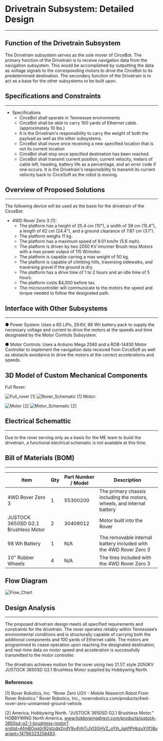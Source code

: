 #  Drivetrain Subsystem: Detailed Design

---

## Function of the Drivetrain Subsystem

  The Drivetrain subsystem serves as the sole mover of CirceBot. The primary function of the Drivetrain is to receive navigation data from the navigation subsystem. This would be accomplished by outputting the data as voltage signals to the corresponding motors to drive the CirceBot to its predetermined destination. The secondary function of the Drivetrain is to act as a base for the other subsystems to be built upon.

## Specifications and Constraints

---
- Specifications
  - CirceBot shall operate in Tennessee environments
  - CirceBot shall be able to carry 100 yards of Ethernet cable. (approximately 10 lbs.)
  - It is the Drivetrain's responsibility to carry the weight of both the payload as well as the other subsystems.
  - CirceBot shall move once receiving a new specified location that is not its current location
  - CirceBot shall stop once specified destination has been reached.
  - CirceBot shall transmit current position, current velocity, meters of cable left, heading, battery life as a percentage, and an error code if one occurs. It is the Drivetrain's responsibility to transmit its current velocity back to CirceSoft as the robot is moving.
## Overview of Proposed Solutions

---
The following device will be used as the basis for the drivetrain of the CirceBot:
- 4WD Rover Zero 3 [1]:
  - The platform has a height of 25.4 cm (10"), a width of 39 cm (15.4"), a length of 62 cm (24.4"), and a ground clearance of 7.87 cm (3.1").
  - The platform weighs 11 kg.
  - The platform has a maximum speed of 9.01 km/hr (5.6 mph).
  - The platform is driven by two 2050 KV inrunner Brush-less Motors with a max power output of 115 W/motor.
  - The platform is capable carring a max weight of 50 kg.
  - The platform is capable of climbing hills, traversing sidewalks, and traversing gravel if the ground is dry.
  - The platform has a drive time of 1 to 2 hours and an idle time of 5 hours.
  - The platform costs $4,000 before tax.
  - The microcontroller will communicate to the motors the speed and torque needed to follow the designated path.
## Interface with Other Subsystems

---
● Power System: Uses a 8S LiPo, 29.6V, 98 Wh battery pack to supply the necessary voltage and current to drive the motors at the speeds and time designated by the Motor Controls Subsystem.

● Motor Controls: Uses a Arduino Mega 2560 and a ROB-14450 Motor Controller to implement the navigation data received from CirceSoft as well as obstacle avoidance to drive the motors at the correct accelerations and speeds.

## 3D Model of Custom Mechanical Components

Full Rover:

![Full_rover](https://github.com/TnTech-ECE/S25_Team1_MyCapstoneProject/blob/DD-Drivetrain/Detail%20Design/Drivetrain/Screenshot%202025-04-21%20172619.png) [1]
![Rover_Schematic](https://github.com/TnTech-ECE/S25_Team1_MyCapstoneProject/blob/DD-Drivetrain/Detail%20Design/Drivetrain/Screenshot%202025-04-21%20172200.png) [1]
Motor:

![Motor](https://github.com/TnTech-ECE/S25_Team1_MyCapstoneProject/blob/DD-Drivetrain/Detail%20Design/Drivetrain/Screenshot%202025-04-25%20001221.png) [2]
![Motor_Schematic](https://github.com/TnTech-ECE/S25_Team1_MyCapstoneProject/blob/DD-Drivetrain/Detail%20Design/Drivetrain/Screenshot%202025-04-25%20001136.png) [2]

## Electrical Schemattic

---
Due to the rover serving only as a basis for the ME team to build the drivetrain, a functional electrical schematic is not available at this time.

## Bill of Materials (BOM)

---

| Item                      | Qty | Part Number / Model       | Description                         |
|---------------------------|-----|---------------------------|-------------------------------------|
| 4WD Rover Zero 3    | 1   | 55300200 | The primary chassis including the motors, wheels, and internal battery |
| JUSTOCK 3650SD G2.1 Brushless Motor | 2 | 30408012 | Motor built into the Rover |
| 98 Wh Battery      | 1   | N/A |  The removable internal battery included with the 4WD Rover Zero 3  |
| 10" Rubber Wheels | 4 | N/A | The tires included with the 4WD Rover Zero 3 |

## Flow Diagram

![Flow_Chart](https://github.com/TnTech-ECE/S25_Team1_MyCapstoneProject/blob/DD-Drivetrain/Detail%20Design/Drivetrain/FlOW.png)

## Design Analysis

---

The proposed drivetrain design meets all specified requirements and constraints for the drivetrain. The rover operates reliably within Tennessee’s environmental conditions and is structurally capable of carrying both the additional components and 100 yards of Ethernet cable. The motors are programmed to cease operation upon reaching the designated destination, and real-time data on motor speed and acceleration is successfully transmitted to the motor controller.

The drivetrain achieves motion for the rover using two 21.5T style 2050KV JUSTOCK 3650SD G2.1 Brushless Motor supplied by Hobbywing North.

### References

[1] Rover Robotics, Inc. “Rover Zero UGV - Mobile Research Robot From Rover Robotics.” Rover Robotics, Inc., roverrobotics.com/products/4wd-rover-zero-unmanned-ground-vehicle.

[2] America, Hobbywing North. “JUSTOCK 3650SD G2.1 Brushless Motor.” HOBBYWING North America, www.hobbywingdirect.com/products/justock-3650sd-g2-1-brushless-motor?srsltid=AfmBOoq0r92gtzdq2ndY9y4VhTjJVl2GHVZ_qYih_iiaVfPHbzuYj1f3&variant=14796323258483.
